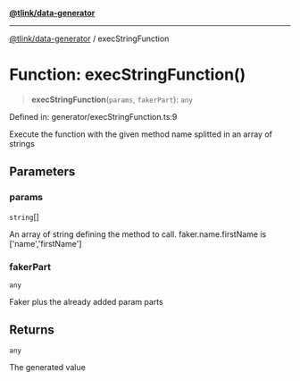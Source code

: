 [**@tlink/data-generator**](../README.md)

***

[@tlink/data-generator](../globals.md) / execStringFunction

# Function: execStringFunction()

> **execStringFunction**(`params`, `fakerPart`): `any`

Defined in: generator/execStringFunction.ts:9

Execute the function with the given method name splitted in an array of strings

## Parameters

### params

`string`[]

An array of string defining the method to call.
	faker.name.firstName is ['name','firstName']

### fakerPart

`any`

Faker plus the already added param parts

## Returns

`any`

The generated value
